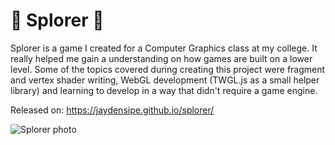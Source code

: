 # 🚀 Splorer 🚀

Splorer is a game I created for a Computer Graphics class at my college. It really helped me gain a understanding on how games are built on a lower level. Some of the topics covered during creating this project were fragment and vertex shader writing, WebGL development (TWGL.js as a small helper library) and learning to develop in a way that didn't require a game engine.

Released on: https://jaydensipe.github.io/splorer/

![Splorer photo](https://jaydensipe.github.io/images/splorerpic1.webp)
